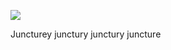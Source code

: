 <a href="https://juncture-digital.org"><img src="https://juncture-digital.org/images/ve-button.png"></a>

<param ve-config
        title="image test"
       author="Nathan"
       banner="https://upload.wikimedia.org/wikipedia/commons/b/bc/Elephant.jpg"
       layout="vertical"


Juncturey junctury junctury juncture

<param ve-compare
curtain="true"
url="https://upload.wikimedia.org/wikipedia/commons/b/bc/Elephant.jpg"
label="Apollo and Daphne"
description="sculpture by Gian Lorenzo Bernini"
license="CC BY-SA 4.0">
<param ve-compare
url="[https://upload.wikimedia.org/wikipedia/commons/3/38/Elephant_sprite_set_sheet_cartoon_walking.png](https://upload.wikimedia.org/wikipedia/commons/f/f1/Elephant_shadows_front_view_animation.png)"
label="Apollo and Daphne"
description="sculpture by Gian Lorenzo Bernini"
license="CC BY-SA 4.0">
